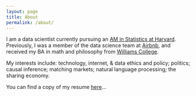 ```yaml
---
layout: page
title: About
permalink: /about/
---
```


I am a data scientist currently pursuing an [AM in Statistics at Harvard](https://statistics.fas.harvard.edu/pages/graduate-statistics-general-information). Previously, I was a member of the data science team at [Airbnb](http://airbnb.com), and received my BA in math and philosophy from [Williams College](https://www.williams.edu/). 

My interests include: technology, internet, & data ethics and policy; politics; causal inference; matching markets; natural language processing; the sharing economy. 

You can find a copy of my resume [here](/files/jeffrey_fossett_resume_fall_17.pdf)...